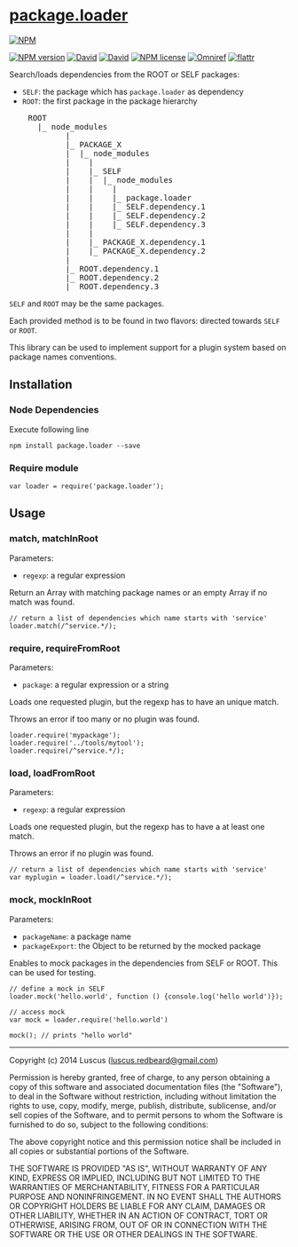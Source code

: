 # [package.loader](https://github.com/luscus/package.loader)

[![NPM](https://nodei.co/npm/package.loader.png?downloads=true&downloadRank=true&stars=true)](https://nodei.co/npm/package.loader/)

[![NPM version](https://img.shields.io/npm/v/package.loader.svg?style=flat)](https://www.npmjs.com/package/package.loader "View this project on NPM")
[![David](https://img.shields.io/david/luscus/package.loader.svg?style=flat)](https://david-dm.org/luscus/package.loader)
[![David](https://img.shields.io/david/dev/luscus/package.loader.svg?style=flat)](https://david-dm.org/luscus/package.loader#info=devDependencies)
[![NPM license](https://img.shields.io/npm/l/package.loader.svg?style=flat)](https://www.npmjs.com/package/package.loader "View this project on NPM")
[![Omniref](https://img.shields.io/badge/Omniref-docs-orange.svg?style=flat)](https://www.omniref.com/js/npm/package.loader)
[![flattr](https://img.shields.io/badge/flattr-donate-yellow.svg?style=flat)](http://flattr.com/thing/3817419/luscus-on-GitHub)

Search/loads dependencies from the ROOT or SELF packages:

- `SELF`: the package which has `package.loader` as dependency
- `ROOT`: the first package in the package hierarchy

<pre>
    ROOT
      |_ node_modules
            |
            |_ PACKAGE_X
            |  |_ node_modules
            |    |
            |    |_ SELF
            |    |  |_ node_modules
            |    |    |
            |    |    |_ package.loader
            |    |    |_ SELF.dependency.1
            |    |    |_ SELF.dependency.2
            |    |    |_ SELF.dependency.3
            |    |
            |    |_ PACKAGE_X.dependency.1
            |    |_ PACKAGE_X.dependency.2
            |
            |_ ROOT.dependency.1
            |_ ROOT.dependency.2
            |_ ROOT.dependency.3
</pre>

`SELF` and `ROOT` may be the same packages.

Each provided method is to be found in two flavors: directed towards `SELF` or `ROOT`.

This library can be used to implement support for a plugin system based on package names conventions.



## Installation

### Node Dependencies

Execute following line

    npm install package.loader --save

### Require module

    var loader = require('package.loader');


## Usage

### match, matchInRoot

Parameters:
- `regexp`: a regular expression

Return an Array with matching package names or an empty Array if no match was found.

    // return a list of dependencies which name starts with 'service'
    loader.match(/^service.*/);

### require, requireFromRoot

Parameters:
- `package`: a regular expression or a string

Loads one requested plugin, but the regexp has to have an unique match.

Throws an error if too many or no plugin was found.

    loader.require('mypackage');
    loader.require('../tools/mytool');
    loader.require(/^service.*/);

### load, loadFromRoot

Parameters:
- `regexp`: a regular expression

Loads one requested plugin, but the regexp has to have a at least one match.

Throws an error if no plugin was found.

    // return a list of dependencies which name starts with 'service'
    var myplugin = loader.load(/^service.*/);

### mock, mockInRoot

Parameters:
- `packageName`: a package name
- `packageExport`: the Object to be returned by the mocked package

Enables to mock packages in the dependencies from SELF or ROOT.
This can be used for testing.

    // define a mock in SELF
    loader.mock('hello.world', function () {console.log('hello world')});

    // access mock
    var mock = loader.require('hello.world')

    mock(); // prints "hello world"



-------------------
Copyright (c) 2014 Luscus (luscus.redbeard@gmail.com)

Permission is hereby granted, free of charge, to any person obtaining a copy of this software and associated documentation files (the "Software"), to deal in the Software without restriction, including without limitation the rights to use, copy, modify, merge, publish, distribute, sublicense, and/or sell copies of the Software, and to permit persons to whom the Software is furnished to do so, subject to the following conditions:

The above copyright notice and this permission notice shall be included in all copies or substantial portions of the Software.

THE SOFTWARE IS PROVIDED "AS IS", WITHOUT WARRANTY OF ANY KIND, EXPRESS OR IMPLIED, INCLUDING BUT NOT LIMITED TO THE WARRANTIES OF MERCHANTABILITY, FITNESS FOR A PARTICULAR PURPOSE AND NONINFRINGEMENT. IN NO EVENT SHALL THE AUTHORS OR COPYRIGHT HOLDERS BE LIABLE FOR ANY CLAIM, DAMAGES OR OTHER LIABILITY, WHETHER IN AN ACTION OF CONTRACT, TORT OR OTHERWISE, ARISING FROM, OUT OF OR IN CONNECTION WITH THE SOFTWARE OR THE USE OR OTHER DEALINGS IN THE SOFTWARE.
